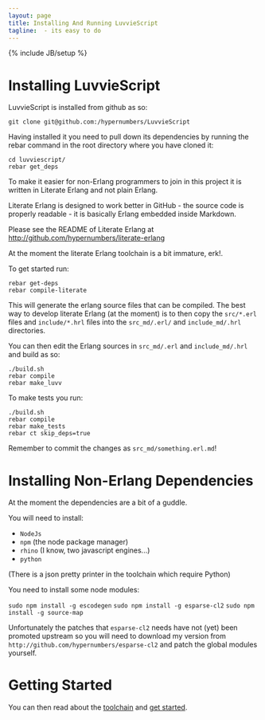 ```yaml
---
layout: page
title: Installing And Running LuvvieScript
tagline:  - its easy to do
---
```

{% include JB/setup %}

Installing LuvvieScript
=======================

LuvvieScript is installed from github as so:

``git clone git@github.com:/hypernumbers/LuvvieScript``

Having installed it you need to pull down its dependencies by running the rebar command in the root directory where you have cloned it:
```
cd luvviescript/
rebar get_deps
```

To make it easier for non-Erlang programmers to join in this project it is written in Literate Erlang and not plain Erlang.

Literate Erlang is designed to work better in GitHub - the source code is properly readable - it is basically Erlang embedded inside Markdown.

Please see the README of Literate Erlang at http://github.com/hypernumbers/literate-erlang

At the moment the literate Erlang toolchain is a bit immature, erk!.

To get started run:
```
rebar get-deps
rebar compile-literate
```

This will generate the erlang source files that can be compiled. The best way to develop literate Erlang (at the moment) is to then copy the ``src/*.erl`` files and ``include/*.hrl`` files into the ``src_md/.erl/`` and ``include_md/.hrl`` directories.

You can then edit the Erlang sources in ``src_md/.erl`` and ``include_md/.hrl`` and build as so:
```
./build.sh
rebar compile
rebar make_luvv
```

To make tests you run:
```
./build.sh
rebar compile
rebar make_tests
rebar ct skip_deps=true
```

Remember to commit the changes as ``src_md/something.erl.md``!

Installing Non-Erlang Dependencies
==================================

At the moment the dependencies are a bit of a guddle.

You will need to install:
* ``NodeJs``
* ``npm``    (the node package manager)
* ``rhino``  (I know, two javascript engines...)
* ``python``

(There is a json pretty printer in the toolchain which require Python)

You need to install some node modules:

``sudo npm install -g escodegen``
``sudo npm install -g esparse-cl2``
``sudo npm install -g source-map``

Unfortunately the patches that ``esparse-cl2`` needs have not (yet) been promoted upstream so you will need to download my version from ``http://github.com/hypernumbers/esparse-cl2`` and patch the global modules yourself.

Getting Started
===============

You can then read about the <a href="toolchain.html">toolchain</a> and <a href="getting-started.html">get started</a>.